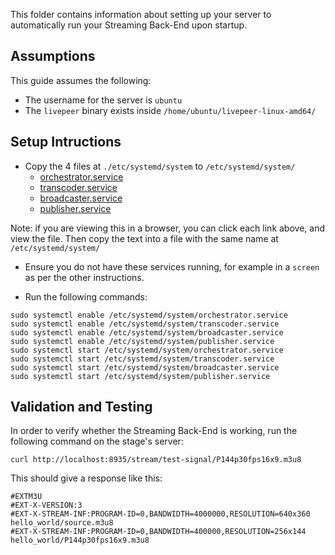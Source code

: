 This folder contains information about setting up your server to automatically run your Streaming Back-End upon startup.

## Assumptions

This guide assumes the following:

- The username for the server is `ubuntu`
- The `livepeer` binary exists inside `/home/ubuntu/livepeer-linux-amd64/`

## Setup Intructions

- Copy the 4 files at `./etc/systemd/system` to `/etc/systemd/system/`
  - [orchestrator.service](./etc/systemd/system/orchestrator.service)
  - [transcoder.service](./etc/systemd/system/transcoder.service)
  - [broadcaster.service](./etc/systemd/system/broadcaster.service)
  - [publisher.service](./etc/systemd/system/publisher.service)

Note: if you are viewing this in a browser, you can click each link above, and view the file. Then copy the text into a file with the same name at `/etc/systemd/system/`

- Ensure you do not have these services running, for example in a `screen` as per the other instructions.

- Run the following commands:
```
sudo systemctl enable /etc/systemd/system/orchestrator.service
sudo systemctl enable /etc/systemd/system/transcoder.service
sudo systemctl enable /etc/systemd/system/broadcaster.service
sudo systemctl enable /etc/systemd/system/publisher.service
sudo systemctl start /etc/systemd/system/orchestrator.service
sudo systemctl start /etc/systemd/system/transcoder.service
sudo systemctl start /etc/systemd/system/broadcaster.service
sudo systemctl start /etc/systemd/system/publisher.service
```

## Validation and Testing

In order to verify whether the Streaming Back-End is working, run the following command on the stage's server:
```
curl http://localhost:8935/stream/test-signal/P144p30fps16x9.m3u8
```
This should give a response like this:
```
#EXTM3U
#EXT-X-VERSION:3
#EXT-X-STREAM-INF:PROGRAM-ID=0,BANDWIDTH=4000000,RESOLUTION=640x360
hello_world/source.m3u8
#EXT-X-STREAM-INF:PROGRAM-ID=0,BANDWIDTH=400000,RESOLUTION=256x144
hello_world/P144p30fps16x9.m3u8
```
